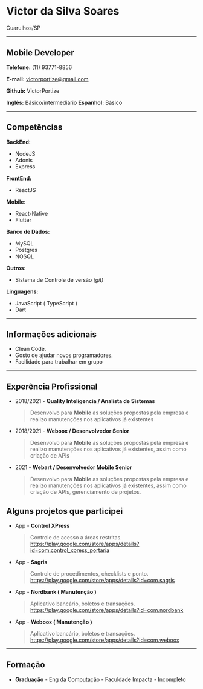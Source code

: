 # Victor da Silva Soares

Guarulhos/SP

---

## Mobile Developer

**Telefone:** (11) 93771-8856

**E-mail:** victorportize@gmail.com

**Github:** VictorPortize

**Inglês:** Básico/intermediário
**Espanhol:** Básico

---

## Competências

**BackEnd:**

- NodeJS
- Adonis
- Express

**FrontEnd:**

- ReactJS

**Mobile:**

- React-Native
- Flutter

**Banco de Dados:**

- MySQL
- Postgres
- NOSQL

**Outros:**

- Sistema de Controle de versão _(git)_

**Linguagens:**

- JavaScript ( TypeScript )
- Dart

---

## Informações adicionais

- Clean Code.
- Gosto de ajudar novos programadores.
- Facilidade para trabalhar em grupo

---

## Experência Profissional

- 2018/2021 - **Quality Inteligencia / Analista de Sistemas**

  > Desenvolvo para **Mobile** as soluções propostas pela empresa e realizo manutenções nos aplicativos já existentes

- 2018/2021 - **Weboox / Desenvolvedor Senior**

  > Desenvolvo para **Mobile** as soluções propostas pela empresa e realizo manutenções nos aplicativos já existentes, assim como criação de APIs

- 2021 - **Webart / Desenvolvedor Mobile Senior**
  > Desenvolvo para **Mobile** as soluções propostas pela empresa e realizo manutenções nos aplicativos já existentes, assim como criação de APIs, gerenciamento de projetos.

## Alguns projetos que participei

- App - **Control XPress**

  > Controle de acesso a áreas restritas.
  > https://play.google.com/store/apps/details?id=com.control_xpress_portaria

- App - **Sagris**

  > Controle de procedimentos, checklists e ponto.
  > https://play.google.com/store/apps/details?id=com.sagris

- App - **Nordbank ( Manutenção )**

  > Aplicativo bancário, boletos e transações.
  > https://play.google.com/store/apps/details?id=com.nordbank

- App - **Weboox ( Manutenção )**
  > Aplicativo bancário, boletos e transações.
  > https://play.google.com/store/apps/details?id=com.weboox

---

## Formação

- **Graduação** - Eng da Computação - Faculdade Impacta - Incompleto
